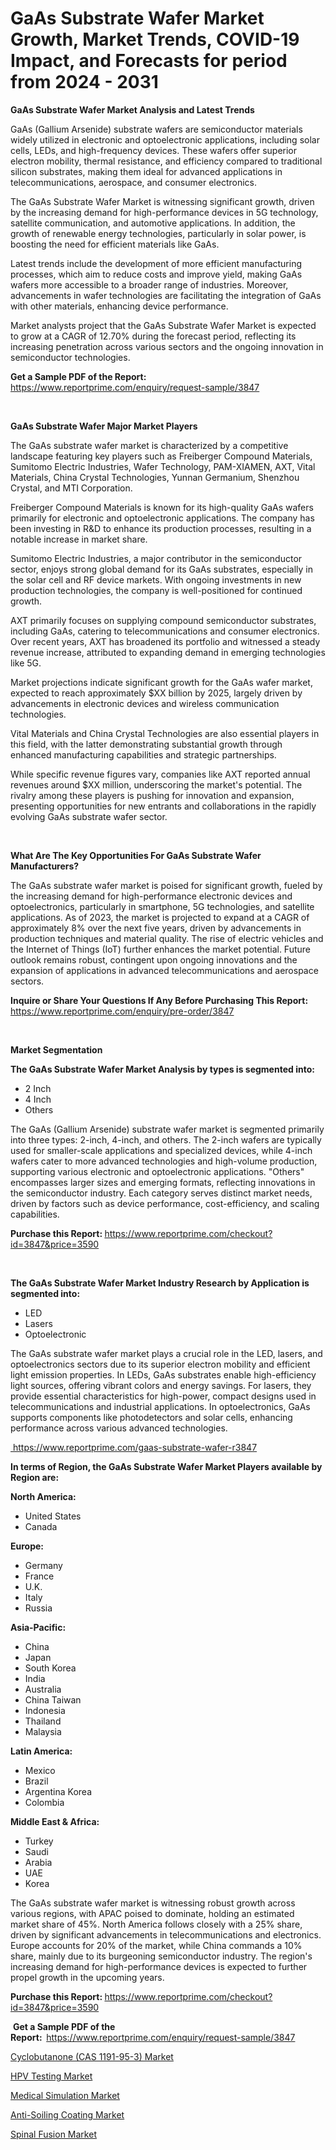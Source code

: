 <p><h1>GaAs Substrate Wafer Market Growth, Market Trends, COVID-19 Impact, and Forecasts for period from 2024 - 2031</h1></p><p><strong>GaAs Substrate Wafer Market Analysis and Latest Trends</strong></p>
<p><p>GaAs (Gallium Arsenide) substrate wafers are semiconductor materials widely utilized in electronic and optoelectronic applications, including solar cells, LEDs, and high-frequency devices. These wafers offer superior electron mobility, thermal resistance, and efficiency compared to traditional silicon substrates, making them ideal for advanced applications in telecommunications, aerospace, and consumer electronics.</p><p>The GaAs Substrate Wafer Market is witnessing significant growth, driven by the increasing demand for high-performance devices in 5G technology, satellite communication, and automotive applications. In addition, the growth of renewable energy technologies, particularly in solar power, is boosting the need for efficient materials like GaAs. </p><p>Latest trends include the development of more efficient manufacturing processes, which aim to reduce costs and improve yield, making GaAs wafers more accessible to a broader range of industries. Moreover, advancements in wafer technologies are facilitating the integration of GaAs with other materials, enhancing device performance. </p><p>Market analysts project that the GaAs Substrate Wafer Market is expected to grow at a CAGR of 12.70% during the forecast period, reflecting its increasing penetration across various sectors and the ongoing innovation in semiconductor technologies.</p></p>
<p><strong>Get a Sample PDF of the Report:&nbsp;</strong> <a href="https://www.reportprime.com/enquiry/request-sample/3847">https://www.reportprime.com/enquiry/request-sample/3847</a></p>
<p>&nbsp;</p>
<p><strong>GaAs Substrate Wafer Major Market Players</strong></p>
<p><p>The GaAs substrate wafer market is characterized by a competitive landscape featuring key players such as Freiberger Compound Materials, Sumitomo Electric Industries, Wafer Technology, PAM-XIAMEN, AXT, Vital Materials, China Crystal Technologies, Yunnan Germanium, Shenzhou Crystal, and MTI Corporation. </p><p>Freiberger Compound Materials is known for its high-quality GaAs wafers primarily for electronic and optoelectronic applications. The company has been investing in R&D to enhance its production processes, resulting in a notable increase in market share. </p><p>Sumitomo Electric Industries, a major contributor in the semiconductor sector, enjoys strong global demand for its GaAs substrates, especially in the solar cell and RF device markets. With ongoing investments in new production technologies, the company is well-positioned for continued growth. </p><p>AXT primarily focuses on supplying compound semiconductor substrates, including GaAs, catering to telecommunications and consumer electronics. Over recent years, AXT has broadened its portfolio and witnessed a steady revenue increase, attributed to expanding demand in emerging technologies like 5G.</p><p>Market projections indicate significant growth for the GaAs wafer market, expected to reach approximately $XX billion by 2025, largely driven by advancements in electronic devices and wireless communication technologies. </p><p>Vital Materials and China Crystal Technologies are also essential players in this field, with the latter demonstrating substantial growth through enhanced manufacturing capabilities and strategic partnerships. </p><p>While specific revenue figures vary, companies like AXT reported annual revenues around $XX million, underscoring the market's potential. The rivalry among these players is pushing for innovation and expansion, presenting opportunities for new entrants and collaborations in the rapidly evolving GaAs substrate wafer sector.</p></p>
<p>&nbsp;</p>
<p><strong>What Are The Key Opportunities For GaAs Substrate Wafer Manufacturers?</strong></p>
<p><p>The GaAs substrate wafer market is poised for significant growth, fueled by the increasing demand for high-performance electronic devices and optoelectronics, particularly in smartphone, 5G technologies, and satellite applications. As of 2023, the market is projected to expand at a CAGR of approximately 8% over the next five years, driven by advancements in production techniques and material quality. The rise of electric vehicles and the Internet of Things (IoT) further enhances the market potential. Future outlook remains robust, contingent upon ongoing innovations and the expansion of applications in advanced telecommunications and aerospace sectors.</p></p>
<p><strong>Inquire or Share Your Questions If Any Before Purchasing This Report:</strong> <a href="https://www.reportprime.com/enquiry/pre-order/3847">https://www.reportprime.com/enquiry/pre-order/3847</a></p>
<p>&nbsp;</p>
<p><strong>Market Segmentation</strong></p>
<p><strong>The GaAs Substrate Wafer Market Analysis by types is segmented into:</strong></p>
<p><ul><li>2 Inch</li><li>4 Inch</li><li>Others</li></ul></p>
<p><p>The GaAs (Gallium Arsenide) substrate wafer market is segmented primarily into three types: 2-inch, 4-inch, and others. The 2-inch wafers are typically used for smaller-scale applications and specialized devices, while 4-inch wafers cater to more advanced technologies and high-volume production, supporting various electronic and optoelectronic applications. "Others" encompasses larger sizes and emerging formats, reflecting innovations in the semiconductor industry. Each category serves distinct market needs, driven by factors such as device performance, cost-efficiency, and scaling capabilities.</p></p>
<p><strong>Purchase this Report:&nbsp;</strong><a href="https://www.reportprime.com/checkout?id=3847&price=3590">https://www.reportprime.com/checkout?id=3847&price=3590</a></p>
<p>&nbsp;</p>
<p><strong>The GaAs Substrate Wafer Market Industry Research by Application is segmented into:</strong></p>
<p><ul><li>LED</li><li>Lasers</li><li>Optoelectronic</li></ul></p>
<p><p>The GaAs substrate wafer market plays a crucial role in the LED, lasers, and optoelectronics sectors due to its superior electron mobility and efficient light emission properties. In LEDs, GaAs substrates enable high-efficiency light sources, offering vibrant colors and energy savings. For lasers, they provide essential characteristics for high-power, compact designs used in telecommunications and industrial applications. In optoelectronics, GaAs supports components like photodetectors and solar cells, enhancing performance across various advanced technologies.</p></p>
<p><a href="https://www.reportprime.com/gaas-substrate-wafer-r3847">&nbsp;https://www.reportprime.com/gaas-substrate-wafer-r3847</a></p>
<p><strong>In terms of Region, the GaAs Substrate Wafer Market Players available by Region are:</strong></p>
<p>
    <p> <strong> North America: </strong>
        <ul>
            <li>United States</li>
            <li>Canada</li>
        </ul>
        </p> 
    <p> <strong> Europe: </strong>
        <ul>
            <li>Germany</li>
            <li>France</li>
            <li>U.K.</li>
            <li>Italy</li>
            <li>Russia</li>
        </ul>
        </p> 
    <p> <strong> Asia-Pacific: </strong>
        <ul>
            <li>China</li>
            <li>Japan</li>
            <li>South Korea</li>
            <li>India</li>
            <li>Australia</li>
            <li>China Taiwan</li>
            <li>Indonesia</li>
            <li>Thailand</li>
            <li>Malaysia</li>
        </ul>
        </p> 
    <p> <strong> Latin America: </strong>
        <ul>
            <li>Mexico</li>
            <li>Brazil</li>
            <li>Argentina Korea</li>
            <li>Colombia</li>
        </ul>
        </p> 
    <p> <strong> Middle East & Africa: </strong>
        <ul>
            <li>Turkey</li>
            <li>Saudi</li>
            <li>Arabia</li>
            <li>UAE</li>
            <li>Korea</li>
        </ul>
    </p>
    </p>
<p><p>The GaAs substrate wafer market is witnessing robust growth across various regions, with APAC poised to dominate, holding an estimated market share of 45%. North America follows closely with a 25% share, driven by significant advancements in telecommunications and electronics. Europe accounts for 20% of the market, while China commands a 10% share, mainly due to its burgeoning semiconductor industry. The region's increasing demand for high-performance devices is expected to further propel growth in the upcoming years.</p></p>
<p><strong>Purchase this Report: </strong><a href="https://www.reportprime.com/checkout?id=3847&price=3590">https://www.reportprime.com/checkout?id=3847&price=3590</a></p>
<p>&nbsp;<strong>Get a Sample PDF of the Report:&nbsp;&nbsp;</strong><a href="https://www.reportprime.com/enquiry/request-sample/3847">https://www.reportprime.com/enquiry/request-sample/3847</a></p>
<p><strong></strong></p>
<p><p><a href="https://issuu.com/reportprime-2/docs/cyclobutanone-cas-1191-95-3-market-_82dc853e763984">Cyclobutanone (CAS 1191-95-3) Market</a></p><p><a href="https://www.linkedin.com/pulse/strategic-market-insights-navigating-global-hpv-testing-landscape-0chxe?trackingId=Nhms%2Fxm8SPyX4QoU843TvQ%3D%3D">HPV Testing Market</a></p><p><a href="https://www.linkedin.com/pulse/medical-simulation-market-size-share-trends-analysis-ssl3e?trackingId=7T4guEKRSqyh%2Bx9GAFZiiw%3D%3D">Medical Simulation Market</a></p><p><a href="https://issuu.com/reportprime-2/docs/anti-soiling-coating-market-size-20_379d08d2679591">Anti-Soiling Coating Market</a></p><p><a href="https://www.linkedin.com/pulse/what-innovations-market-trends-shaping-spinal-fusion-inside-report-00ise?trackingId=qZS6yy1XRbOfi6xi8hqT3Q%3D%3D">Spinal Fusion Market</a></p></p>